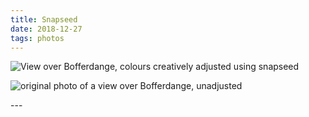 ```yaml
---
title: Snapseed
date: 2018-12-27
tags: photos
---
```

<p><img src="/assets/images/DSCF9234-01-2.jpeg" alt="View over Bofferdange, colours creatively adjusted using snapseed" /></p>
<p><img src="/assets/images/DSCF9234-1-1.jpg" alt="original photo of a view over Bofferdange, unadjusted" /></p>
---
